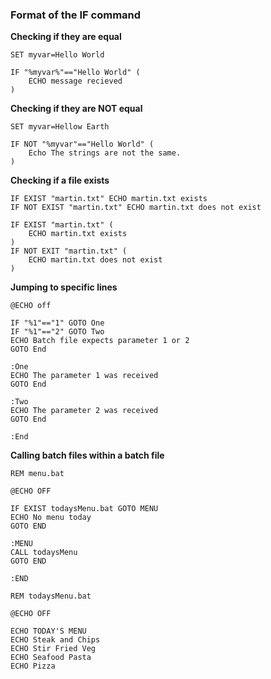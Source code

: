 ### Format of the IF command
**Checking if they are equal**
```batch
SET myvar=Hello World

IF "%myvar%"=="Hello World" (
	ECHO message recieved
)
```

**Checking if they are NOT equal**
```batch
SET myvar=Hellow Earth

IF NOT "%myvar"=="Hello World" (
	Echo The strings are not the same.
)
```

**Checking if a file exists**
```batch
IF EXIST "martin.txt" ECHO martin.txt exists
IF NOT EXIST "martin.txt" ECHO martin.txt does not exist
```

```batch
IF EXIST "martin.txt" (
	ECHO martin.txt exists
)
IF NOT EXIT "martin.txt" (
	ECHO martin.txt does not exist
)
```

**Jumping to specific lines**
```batch
@ECHO off

IF "%1"=="1" GOTO One
IF "%1"=="2" GOTO Two
ECHO Batch file expects parameter 1 or 2
GOTO End

:One
ECHO The parameter 1 was received
GOTO End

:Two
ECHO The parameter 2 was received
GOTO End

:End
```

**Calling batch files within a batch file**
```batch
REM menu.bat

@ECHO OFF

IF EXIST todaysMenu.bat GOTO MENU
ECHO No menu today
GOTO END

:MENU
CALL todaysMenu
GOTO END

:END
```

```batch
REM todaysMenu.bat

@ECHO OFF

ECHO TODAY'S MENU
ECHO Steak and Chips
ECHO Stir Fried Veg
ECHO Seafood Pasta
ECHO Pizza
```

